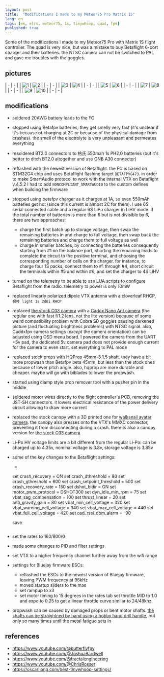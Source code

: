 ```yaml
---
layout: post
title:  "Modifications I made to my Meteor75 Pro Matrix 1S"
lang: en
tags: [en, elrs, meteor75, 1s, tinywhoop, quad, fpv]
published: true
---
```


Some of the modifications I made to my Meteor75 Pro with Matrix 1S flight controller. The quad is very nice, but was a mistake to buy Betaflight 6-port charger and their batteries. the NTSC camera can not be switched to PAL and gave me troubles with the goggles.

## pictures

| - | - |
| ![1](/assets/images/meteor-01.jpg) | ![2](/assets/images/meteor-02.jpg) |
| - | - |
| ![3](/assets/images/meteor-03.jpg) | ![4](/assets/images/meteor-04.jpg) |
| - | - |
| ![5](/assets/images/meteor-05.jpg) | ![6](/assets/images/meteor-06.jpg) |
| - | - |
| ![7](/assets/images/meteor-07.jpg) | ![8](/assets/images/meteor-08.jpg) |
| - | - |
| ![9](/assets/images/meteor-09.jpg) | ![10](/assets/images/meteor-10.jpg) |
| - | - |

## modifications

- soldered 20AWG battery leads to the FC
- stopped using Betafpv batteries, they get smelly very fast (it's unclear if it's because of charging at 2C or because of the physical damage from crashes). the smell of the electrolyte is very unpleasant and permeates everything
- resoldered BT2.0 connectors to 格氏 550mah 1s PH2.0 batteries (but it's better to ditch BT2.0 altogether and use GNB A30 connector)
- reflashed with the newest version of Betaflight. the FC is based on STM32G4 chip and uses Betaflight flashing target `BETAFPVG473`. in order to make SmartAudio protocol to work with the internal VTX on Betaflight v.4.5.2 I had to add `NONCOMPLIANT_SMARTAUDIO` to the custom defines when building the firmware
- stopped using betafpv charger as it charges at 1A, so even 550mAh batteries get hot (since this current is almost 2C for them). I use 6S serial connected cable and a regular 6S LiPo charger in LiHV mode. if the total number of batteries is more than 6 but is not divisible by 6, there are two approaches:
  - charge the first batch up to storage voltage, then swap the remaining batteries in and charge to full voltage, then swap back the remaining batteries and charge them to full voltage as well
  - charge in smaller batches, by connecting the batteries consequently starting from #1 on the balance port, shorting the remaining leads to complete the circuit to the positive terminal, and choosing the corresponding number of cells on the charger. for instance, to charge four 1S packs, connect them to #1 through #4, short circuit the terminals within #5 and within #6, and set the charger to 4S LiHV
- turned on the telemetry to be able to use LUA scripts to configure Betaflight from the radio. telemetry tx power is only 10mW
- replaced linearly polarized dipole VTX antenna with a cloverleaf RHCP, `枫叶 light 1s 2dBi RHCP`
- replaced [the stock C03 camera](https://betafpv.com/products/c03-fpv-micro-camera) with a [Caddx Nano Ant camera](https://caddxfpv.com/collections/caddxfpv-tiny-camera/products/caddx-ant-analog-camera) (the regular one with fast f/1.2 lens, not the lite version) because of some weird compatibility problem with Cobra SD goggles causing darkened picture (and fluctuating brightness problems) with NTSC signal. also, Caddxfpv camera settings (_except_ the camera orientation) can be adjusted using OSD menu board. I powered the camera from the UART +5v pad, the dedicated 5v camera pad does not provide enough current for the camera to even start. set everything to PAL mode
- replaced stock props with HQProp 45mm-3 1.5 shaft. they have a bit more propwash than Betafpv beta 45mm, but less than the stock ones because of lower pitch angle. also, hqprop are more durable and cheaper. maybe will go with biblades to lower the propwash.
- started using clamp style prop remover tool with a pusher pin in the middle
- soldered motor wires directly to the flight controller's PCB, removing the JST-SH connectors. it lowers electrical resistance of the power delivery circuit allowing to draw more current
- replaced the stock canopy with a 3D printed one for [walksnail avatar camera](https://www.thingiverse.com/thing:6201941). the canopy also presses onto the VTX's MMXC connector, preventing it from disconnecting during a crash. there is also a canopy version for [the stock C03 camera](https://www.thingiverse.com/thing:6841109)
- Li-Po HV voltage limits are a bit different from the regular Li-Po: can be charged up to 4.35v, nominal voltage is 3.8v, storage voltage is 3.85v

- some of the key changes to the Betaflight settings:
    - ```
    set crash_recovery = ON
    set crash_dthreshold = 80
    set crash_gthreshold = 600
    set crash_setpoint_threshold = 500
    set crash_recovery_rate = 150
    set dshot_bidir = ON
    set motor_pwm_protocol = DSHOT300
    set dyn_idle_min_rpm = 75
    set vbat_sag_compensation = 100
    set thrust_linear = 20
    set anti_gravity_gain = 80
    set vbat_min_cell_voltage = 320
    set vbat_warning_cell_voltage = 340
    set vbat_max_cell_voltage = 440
    set vbat_full_cell_voltage = 420
    set osd_rssi_dbm_alarm = -90

    save
  ```

- set the rates to 160/800/0
- made some changes to PID and filter settings 
- set VTX to a higher frequency channel further away from the wifi range
- settings for Bluejay firmware ESCs:
  - reflashed the ESCs to the newest version of Bluejay firmware, leaving PWM frequency at 96kHz 
  - moved startup sliders to the max
  - set rampup to x3
  - set motor timing to 15 degrees
  in the rates tab set throttle MID to 1.0 and expo to 0.25 to get a linear throttle curve similar to 24/48khz
- propwash can be caused by damaged props or bent motor shafts. [the shafts can be straightned by hand using a hobby hand drill handle](https://www.youtube.com/watch?v=U0RyeabFciM), but only so many times until the metal fatigue sets in




## references

  - https://www.youtube.com/@butterflyfpv
  - https://www.youtube.com/@JoshuaBardwell
  - https://www.youtube.com/@fractalengineering
  - https://www.youtube.com/@ChrisRosser
  - https://oscarliang.com/best-tinywhoop-settings/

